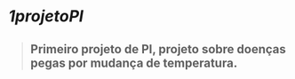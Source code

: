 # ***1projetoPI***
> ## Primeiro projeto de PI, projeto sobre doenças pegas por mudança de temperatura.
